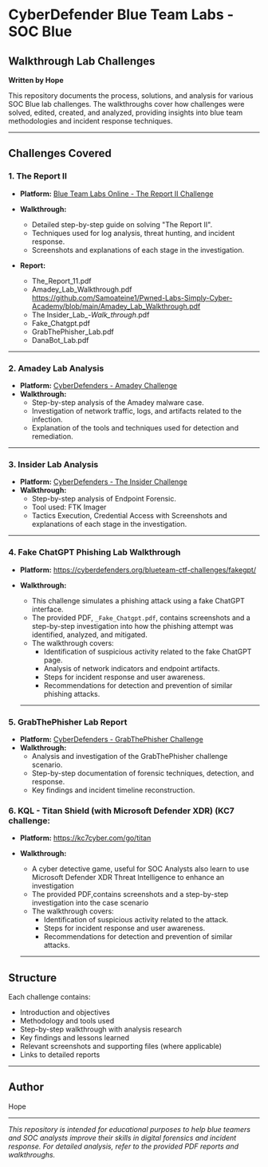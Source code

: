 # CyberDefender Blue Team Labs - SOC Blue  
## Walkthrough Lab Challenges

**Written by Hope**

This repository documents the process, solutions, and analysis for various SOC Blue lab challenges. The walkthroughs cover how challenges were solved, edited, created, and analyzed, providing insights into blue team methodologies and incident response techniques.

---

## Challenges Covered

### 1. The Report II  
- **Platform:** [Blue Team Labs Online - The Report II Challenge](https://blueteamlabs.online/home/challenge/the-report-ii-82ea7781c5)  
- **Walkthrough:**  
  - Detailed step-by-step guide on solving "The Report II".
  - Techniques used for log analysis, threat hunting, and incident response.
  - Screenshots and explanations of each stage in the investigation.

- **Report:**  
  - The_Report_11.pdf
  - Amadey_Lab_Walkthrough.pdf https://github.com/Samoateine1/Pwned-Labs-Simply-Cyber-Academy/blob/main/Amadey_Lab_Walkthrough.pdf
  - The Insider_Lab_-_Walk_through_.pdf
  - Fake_Chatgpt.pdf
  - GrabThePhisher_Lab.pdf
  - DanaBot_Lab.pdf
---

### 2. Amadey Lab Analysis  
- **Platform:** [CyberDefenders - Amadey Challenge](https://cyberdefenders.org/blueteam-ctf-challenges/amadey/)  
- **Walkthrough:**  
  - Step-by-step analysis of the Amadey malware case.
  - Investigation of network traffic, logs, and artifacts related to the infection.
  - Explanation of the tools and techniques used for detection and remediation.

---

### 3. Insider Lab Analysis  
- **Platform:** [CyberDefenders - The Insider Challenge](https://cyberdefenders.org/blueteam-ctf-challenges/insider/)  
- **Walkthrough:**  
  - Step-by-step analysis of Endpoint Forensic.
  - Tool used: FTK Imager
  - Tactics Execution, Credential Access with Screenshots and explanations of each stage in the investigation.

---
### 4. Fake ChatGPT Phishing Lab Walkthrough

- **Platform:** https://cyberdefenders.org/blueteam-ctf-challenges/fakegpt/
- **Walkthrough:**
  - This challenge simulates a phishing attack using a fake ChatGPT interface.
  - The provided PDF, `_Fake_Chatgpt.pdf`, contains screenshots and a step-by-step investigation into how the phishing attempt was identified, analyzed, and mitigated.
  - The walkthrough covers:
    - Identification of suspicious activity related to the fake ChatGPT page.
    - Analysis of network indicators and endpoint artifacts.
    - Steps for incident response and user awareness.
    - Recommendations for detection and prevention of similar phishing attacks.
      
  ---
### 5. GrabThePhisher Lab Report

- **Platform:** [CyberDefenders - GrabThePhisher Challenge](https://cyberdefenders.org/blueteam-ctf-challenges/grabthephisher/)
- **Walkthrough:**
  - Analysis and investigation of the GrabThePhisher challenge scenario.
  - Step-by-step documentation of forensic techniques, detection, and response.
  - Key findings and incident timeline reconstruction.
 
### 6. KQL - Titan Shield (with Microsoft Defender XDR) (KC7 challenge: 
- **Platform:** https://kc7cyber.com/go/titan
- **Walkthrough:**
  - A cyber detective game, useful for SOC Analysts also learn to use Microsoft Defender XDR Threat Intelligence to enhance an investigation
  - The provided PDF,contains screenshots and a step-by-step investigation into the case scenario
  - The walkthrough covers:
    - Identification of suspicious activity related to the attack.
    - Steps for incident response and user awareness.
    - Recommendations for detection and prevention of similar attacks.
      
  ---


## Structure

Each challenge contains:
- Introduction and objectives
- Methodology and tools used
- Step-by-step walkthrough with analysis research
- Key findings and lessons learned
- Relevant screenshots and supporting files (where applicable)
- Links to detailed reports

---

## Author

Hope

---

*This repository is intended for educational purposes to help blue teamers and SOC analysts improve their skills in digital forensics and incident response. For detailed analysis, refer to the provided PDF reports and walkthroughs.*
